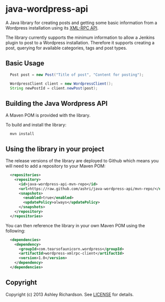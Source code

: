 java-wordpress-api
==================

A Java library for creating posts and getting some basic information from a Wordpress installation using its
[XML-RPC API][xmlrpc].

The library currently supports the minimum information to allow a Jenkins plugin to post to a Wordpress installation.
Therefore it supports creating a post, querying for available categories, tags and post types.

## Basic Usage

```java
  Post post = new Post("Title of post", "Content for posting");

  WordpressClient client = new WordpressClient();
  String newPostId = client.newPost(post);
```

## Building the Java Wordpress API

A Maven POM is provided with the library.

To build and install the library:

```shell
  mvn install
```

## Using the library in your project

The release versions of the library are deployed to Github which means you will need to add a repository to your Maven POM:

```xml
  <repositories>
    <repository>
      <id>java-wordpress-api-mvn-repo</id>
      <url>https://raw.github.com/ashri/java-wordpress-api/mvn-repo/</url>
      <snapshots>
        <enabled>true</enabled>
        <updatePolicy>always</updatePolicy>
      </snapshots>
    </repository>
  </repositories>
```

You can then reference the library in your own Maven POM using the following:

```xml
  <dependencies>
    <dependency>
      <groupId>com.tearsofaunicorn.wordpress</groupId>
      <artifactId>wordpress-xmlrpc-client</artifactId>
      <version>1.0</version>
    </dependency>
  </dependencies>
```

## Copyright

Copyright (c) 2013 Ashley Richardson. See [LICENSE][] for details.

[license]: https://github.com/ashri/java-wordpress-api/blob/master/LICENSE.md
[xmlrpc]: http://codex.wordpress.org/XML-RPC_WordPress_API
